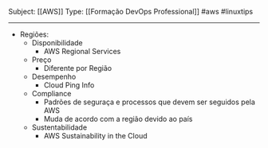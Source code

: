 Subject: [[AWS]] 
Type: [[Formação DevOps Professional]]  #aws  #linuxtips 

---
- Regiões:
	- Disponibilidade
		- AWS Regional Services
	- Preço
		- Diferente por Região
	- Desempenho
		- Cloud Ping Info
	- Compliance
		- Padrões de seguraça e processos que devem ser seguidos pela AWS
		- Muda de acordo com a região devido ao país
	- Sustentabilidade
		- AWS Sustainability in the Cloud
